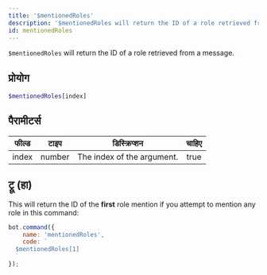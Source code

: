 ```yaml
---
title: '$mentionedRoles'
description: '$mentionedRoles will return the ID of a role retrieved from a message, this works similar as `$mentioned`.'
id: mentionedRoles
---
```


`$mentionedRoles` will return the ID of a role retrieved from a message.

## प्रोयोग

```php
$mentionedRoles[index]
```

## पैरामीटर्स

| फील्ड | टाइप   | डिस्क्रिप्शन               | चाहिए |
| ----- | ------ | -------------------------- |:-----:|
| index | number | The index of the argument. | true  |

## ट्रू (हा)

This will return the ID of the **first** role mention if you attempt to mention any role in this command:

```javascript
bot.command({
    name: 'mentionedRoles',
    code: `
  $mentionedRoles[1]
  `
});
```
